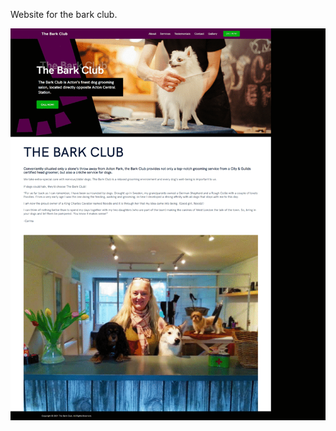 
Website for the bark club.

<img src="/ezgif.com-gif-maker.gif?raw=true" width="1024" alt="Website for the bark club"/>
